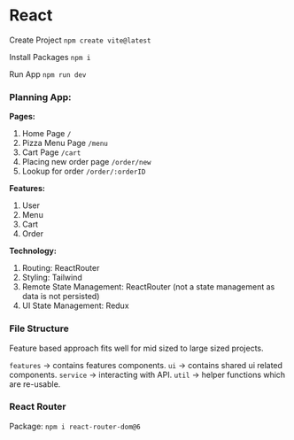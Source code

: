# React

Create Project
`npm create vite@latest`

Install Packages
`npm i`

Run App
`npm run dev`

### Planning App:

**Pages:**

1. Home Page `/`
2. Pizza Menu Page `/menu`
3. Cart Page `/cart`
4. Placing new order page `/order/new`
5. Lookup for order `/order/:orderID`

**Features:**

1. User
2. Menu
3. Cart
4. Order

**Technology:**

1. Routing: ReactRouter
2. Styling: Tailwind
3. Remote State Management: ReactRouter (not a state management as data is not persisted)
4. UI State Management: Redux

### File Structure

Feature based approach fits well for mid sized to large sized projects.

`features` -> contains features components.
`ui` -> contains shared ui related components.
`service` -> interacting with API.
`util` -> helper functions which are re-usable.

### React Router

Package:
`npm i react-router-dom@6`
